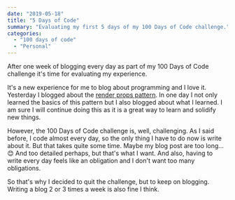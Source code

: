 ```yaml
---
date: "2019-05-18"
title: "5 Days of Code"
summary: "Evaluating my first 5 days of my 100 Days of Code challenge."
categories:
  - "100 days of code"
  - "Personal"
---
```


After one week of blogging every day as part of my 100 Days of Code challenge
it's time for evaluating my experience.

It's a new experience for me to blog about programming and I love it. Yesterday
I blogged about the [render props pattern].
In one day I not only learned the basics of this pattern but I also blogged
about what I learned. I am sure I will continue doing this as it is a great way
to learn and solidify new things.

However, the 100 Days of Code challenge is, well, challenging. As I said before,
I code almost every day, so the only thing I have to do now is write about it.
But that takes quite some time. Maybe my blog post are too long... 😊 And too
detailed perhaps, but that's what I want. And also, having to write every day
feels like an obligation and I don't want too many obligations.

So that's why I decided to quit the challenge, but to keep on blogging. Writing
a blog 2 or 3 times a week is also fine I think.

[render props pattern]: /day-4-render-props

